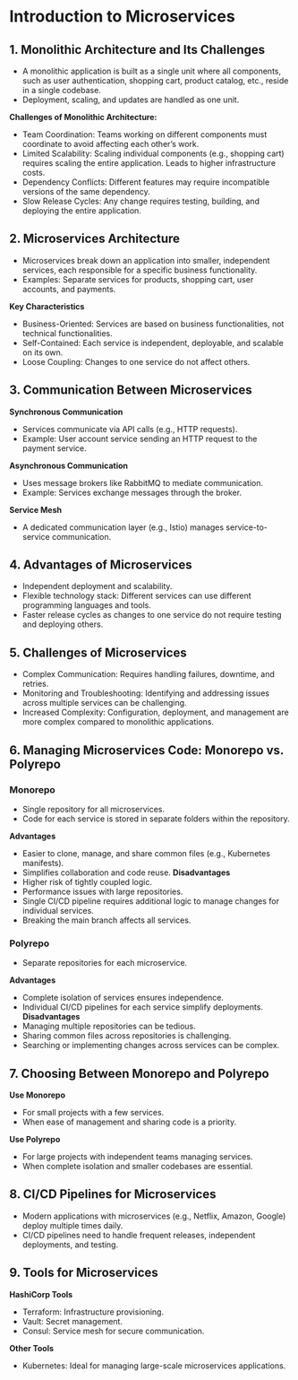 # Introduction to Microservices

## 1. Monolithic Architecture and Its Challenges

- A monolithic application is built as a single unit where all components, such as user authentication, shopping cart, product catalog, etc., reside in a single codebase.
- Deployment, scaling, and updates are handled as one unit.

**Challenges of Monolithic Architecture:**
- Team Coordination: Teams working on different components must coordinate to avoid affecting each other’s work.
- Limited Scalability: Scaling individual components (e.g., shopping cart) requires scaling the entire application. Leads to higher infrastructure costs.
- Dependency Conflicts: Different features may require incompatible versions of the same dependency.
- Slow Release Cycles: Any change requires testing, building, and deploying the entire application.

## 2. Microservices Architecture

- Microservices break down an application into smaller, independent services, each responsible for a specific business functionality.
- Examples: Separate services for products, shopping cart, user accounts, and payments.

**Key Characteristics**
- Business-Oriented: Services are based on business functionalities, not technical functionalities.
- Self-Contained: Each service is independent, deployable, and scalable on its own.
- Loose Coupling: Changes to one service do not affect others.

## 3. Communication Between Microservices

**Synchronous Communication**
- Services communicate via API calls (e.g., HTTP requests).
- Example: User account service sending an HTTP request to the payment service.

**Asynchronous Communication**
- Uses message brokers like RabbitMQ to mediate communication.
- Example: Services exchange messages through the broker.

**Service Mesh**
- A dedicated communication layer (e.g., Istio) manages service-to-service communication.

## 4. Advantages of Microservices

- Independent deployment and scalability.
- Flexible technology stack: Different services can use different programming languages and tools.
- Faster release cycles as changes to one service do not require testing and deploying others.

## 5. Challenges of Microservices

- Complex Communication: Requires handling failures, downtime, and retries.
- Monitoring and Troubleshooting: Identifying and addressing issues across multiple services can be challenging.
- Increased Complexity: Configuration, deployment, and management are more complex compared to monolithic applications.

## 6. Managing Microservices Code: Monorepo vs. Polyrepo

### Monorepo
- Single repository for all microservices.
- Code for each service is stored in separate folders within the repository.

**Advantages**
- Easier to clone, manage, and share common files (e.g., Kubernetes manifests).
- Simplifies collaboration and code reuse.
**Disadvantages**
- Higher risk of tightly coupled logic.
- Performance issues with large repositories.
- Single CI/CD pipeline requires additional logic to manage changes for individual services.
- Breaking the main branch affects all services.

### Polyrepo
- Separate repositories for each microservice.

**Advantages**
- Complete isolation of services ensures independence.
- Individual CI/CD pipelines for each service simplify deployments.
**Disadvantages**
- Managing multiple repositories can be tedious.
- Sharing common files across repositories is challenging.
- Searching or implementing changes across services can be complex.

## 7. Choosing Between Monorepo and Polyrepo

**Use Monorepo**
- For small projects with a few services.
- When ease of management and sharing code is a priority.

**Use Polyrepo**
- For large projects with independent teams managing services.
- When complete isolation and smaller codebases are essential.

## 8. CI/CD Pipelines for Microservices

- Modern applications with microservices (e.g., Netflix, Amazon, Google) deploy multiple times daily.
- CI/CD pipelines need to handle frequent releases, independent deployments, and testing.

## 9. Tools for Microservices

**HashiCorp Tools**
- Terraform: Infrastructure provisioning.
- Vault: Secret management.
- Consul: Service mesh for secure communication.

**Other Tools**
- Kubernetes: Ideal for managing large-scale microservices applications.





